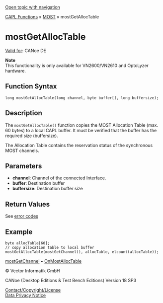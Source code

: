 [Open topic with navigation](../../../../../CANoeDEFamily.htm#Topics/CAPLFunctions/MOST/Functions/CAPLfunctionMOSTGetAllocTable.md)

[CAPL Functions](../../CAPLfunctions.md) » [MOST](../CAPLfunctionsMOSTOverview.md) » mostGetAllocTable

# mostGetAllocTable

[Valid for](../../../Shared/FeatureAvailability.md): CANoe DE

**Note**  
This functionality is only available for VN2600/VN2610 and OptoLyzer hardware.

## Function Syntax

```plaintext
long mostGetAllocTable(long channel, byte buffer[], long buffersize);
```

## Description

The `mostGetAllocTable()` function copies the MOST Allocation Table (max. 60 bytes) to a local CAPL buffer. It must be verified that the buffer has the required size (buffersize).

The Allocation Table contains the reservation status of the synchronous MOST channels.

## Parameters

- **channel**: Channel of the connected Interface.
- **buffer**: Destination buffer
- **buffersize**: Destination buffer size

## Return Values

See [error codes](../CAPLfunctionsMOSTErrorCodes.md)

## Example

```plaintext
byte allocTable[60];
// copy allocation table to local buffer
mostGetAllocTable(mostGetChannel(), allocTable, elcount(allocTable));
```

[mostGetChannel](CAPLfunctionMOSTGetChannel.md) • [OnMostAllocTable](../EventProcedures/CAPLfunctionOnMOSTAllocTable.md)

© Vector Informatik GmbH

CANoe (Desktop Editions & Test Bench Editions) Version 18 SP3

[Contact/Copyright/License](../../../Shared/ContactCopyrightLicense.md)  
[Data Privacy Notice](https://www.vector.com/int/en/company/get-info/privacy-policy/)
